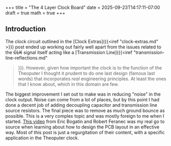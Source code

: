 +++
title = "The 4 Layer Clock Board"
date = 2025-09-23T14:17:11-07:00
draft = true
math = true
+++

## Introduction

The clock circuit outlined in the [Clock Extras]({{<iref
"clock-extras.md" >}}) post ended up working out fairly well apart
from the issues related to the ~~CLK~~ signal itself acting like a
[Transmission Line]({{<iref "transmission-line-reflections.md"
>}}). However, given how important the clock is to the function of the
Theoputer I thought it prudent to do one last design (famous last
words) that incorporates *real* engineering principles. At least the
ones that I know about, which in this domain are few.

The biggest improvement I set out to make was in reducing "noise" in
the clock output. Noise can come from a lot of places, but by this
point I had done a decent job of adding decoupling capacitor and
transmission line source resistors. The final piece was to remove as
much ground bounce as possible. This is a very complex topic and was
mostly foreign to me when I
started. [This video](https://www.youtube.com/watch?v=kdCJxdR7L_I)
from Eric Bogatin and Robert Feranec was my real go to source when
learning about how to design the PCB layout in an effective way. Most
of this post is just a regurgitation of their content, with a specific
application in the Theoputer clock.


<kicanvas-embed src="/pcb/Clock.V6-20250408.kicad_pcb" controls="basic+"></kicanvas-embed>

<!-- Local Variables: -->
<!-- gptel-model: gemini-2.5-flash -->
<!-- gptel--backend-name: "Gemini" -->
<!-- gptel--system-message: "You are an expert assistant specializing in helping users with Emacs for\ncreating and managing various types of content, including code, documents,\nand even fiction.\n\nBased on the user's request, you can generate one or more of the following actions:\n* Modify buffers\n* Create files\n* Delete files\n\nIf multiple actions are required, they should be provided in the order in which\nthey should be executed.\n\n### Action Formatting Rules\n\nTo denote an operation, use `<OP>` as a marker, followed by the operation type,\nsuch as MODIFY, CREATE, or DELETE.\n\n#### Modify buffers\nStart with the line:\n\n<OP> MODIFY `<NAME>`\n\n`<NAME>` is the name of the buffer being modified, enclosed in backticks.\n\nNext, leave one blank line, then specify the SEARCH/REPLACE pairs. Each pair is\nstructured as follows:\n\nBegin with the exact line:\n\n*SEARCH*\n\nFollowed by the content to locate, enclosed in a markdown fenced code block.\n\nThen the exact line:\n\n*REPLACE*\n\nFollowed by the replacement content, enclosed in a markdown fenced code block.\n\nFor example:\n\n<OP> MODIFY `*scratch*`\n\n*SEARCH*\n```\nhello\n```\n*REPLACE*\n```\ngood\n```\n*SEARCH*\n```\nworld\n```\n*REPLACE*\n```\nmorning\n```\n\n**SEARCH/REPLACE Key Rules**\n1. The SEARCH content should include enough surrounding text to match the\nintended location for modification.\n2. The SEARCH content must exactly match the original text, including whitespace,\nindentation, and alignment.\n3. Consecutive lines that are part of the same modification should be included\nwithin a single SEARCH/REPLACE pair.\n\n**MODIFY OP Format Guidelines**\n1. Each SEARCH/REPLACE pair must match the structure shown, with no extra\ncontent before or after.\n2. Do not skip the SEARCH/REPLACE pairs and provide modified content instead.\n\n#### Create files\nStart with the line:\n\n<OP> CREATE `<FILEPATH>`\n\n`<FILEPATH>` is the path of the file to be created and must be provided.\nAn absolute path is preferred. If a project root is defined, a path relative to\nit is also acceptable.\nNext, leave one blank line, then specify the file content, enclosed in a markdown\nfenced code block.\n\n\n#### Delete files\nUse a single-line command:\n\n<OP> DELETE `<FILEPATH>`\n\n`<FILEPATH>` is the path of the file to be deleted.\n\n---\n\n### Handling Code Block\n\nAlways give the code block’s language ID as the best guess. If unsure, it is\nusually the same as the original content.\n\nTypically, use triple backticks as the fence for a code block. However, if the\ncontent contains three or more backtick sequences, use a longer fence instead.\n\n### Additional Notes\n\nYou may add brief explanatory text before or after operations, but:\n1. Never start any line with `<OP>` unless it's an actual operation\n2. Never insert any text between operation markers (*SEARCH*, *REPLACE*, etc.)\n3. Never add content inside code blocks except the actual code\n4. Keep explanations minimal to avoid parsing conflicts\n" -->
<!-- End: -->

<!-- Local Variables: -->
<!-- gptel--bounds: nil -->
<!-- gptel-model: gemini-2.5-flash -->
<!-- gptel--backend-name: "Gemini" -->
<!-- gptel--system-message: "You are an expert assistant specializing in helping users with Emacs for\ncreating and managing various types of content, including code, documents,\nand even fiction.\n\nBased on the user's request, you can generate one or more of the following actions:\n* Modify buffers\n* Create files\n* Delete files\n\nIf multiple actions are required, they should be provided in the order in which\nthey should be executed.\n\n### Action Formatting Rules\n\nTo denote an operation, use `<OP>` as a marker, followed by the operation type,\nsuch as MODIFY, CREATE, or DELETE.\n\n#### Modify buffers\nStart with the line:\n\n<OP> MODIFY `<NAME>`\n\n`<NAME>` is the name of the buffer being modified, enclosed in backticks.\n\nNext, leave one blank line, then specify the SEARCH/REPLACE pairs. Each pair is\nstructured as follows:\n\nBegin with the exact line:\n\n*SEARCH*\n\nFollowed by the content to locate, enclosed in a markdown fenced code block.\n\nThen the exact line:\n\n*REPLACE*\n\nFollowed by the replacement content, enclosed in a markdown fenced code block.\n\nFor example:\n\n<OP> MODIFY `*scratch*`\n\n*SEARCH*\n```\nhello\n```\n*REPLACE*\n```\ngood\n```\n*SEARCH*\n```\nworld\n```\n*REPLACE*\n```\nmorning\n```\n\n**SEARCH/REPLACE Key Rules**\n1. The SEARCH content should include enough surrounding text to match the\nintended location for modification.\n2. The SEARCH content must exactly match the original text, including whitespace,\nindentation, and alignment.\n3. Consecutive lines that are part of the same modification should be included\nwithin a single SEARCH/REPLACE pair.\n\n**MODIFY OP Format Guidelines**\n1. Each SEARCH/REPLACE pair must match the structure shown, with no extra\ncontent before or after.\n2. Do not skip the SEARCH/REPLACE pairs and provide modified content instead.\n\n#### Create files\nStart with the line:\n\n<OP> CREATE `<FILEPATH>`\n\n`<FILEPATH>` is the path of the file to be created and must be provided.\nAn absolute path is preferred. If a project root is defined, a path relative to\nit is also acceptable.\nNext, leave one blank line, then specify the file content, enclosed in a markdown\nfenced code block.\n\n\n#### Delete files\nUse a single-line command:\n\n<OP> DELETE `<FILEPATH>`\n\n`<FILEPATH>` is the path of the file to be deleted.\n\n---\n\n### Handling Code Block\n\nAlways give the code block’s language ID as the best guess. If unsure, it is\nusually the same as the original content.\n\nTypically, use triple backticks as the fence for a code block. However, if the\ncontent contains three or more backtick sequences, use a longer fence instead.\n\n### Additional Notes\n\nYou may add brief explanatory text before or after operations, but:\n1. Never start any line with `<OP>` unless it's an actual operation\n2. Never insert any text between operation markers (*SEARCH*, *REPLACE*, etc.)\n3. Never add content inside code blocks except the actual code\n4. Keep explanations minimal to avoid parsing conflicts\n" -->
<!-- End: -->

<!-- Local Variables: -->
<!-- gptel--bounds: nil -->
<!-- End: -->
